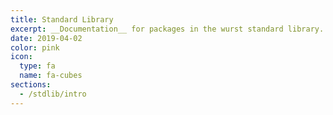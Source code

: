```yaml
---
title: Standard Library
excerpt: __Documentation__ for packages in the wurst standard library.
date: 2019-04-02
color: pink
icon:
  type: fa
  name: fa-cubes
sections:
  - /stdlib/intro
---
```

